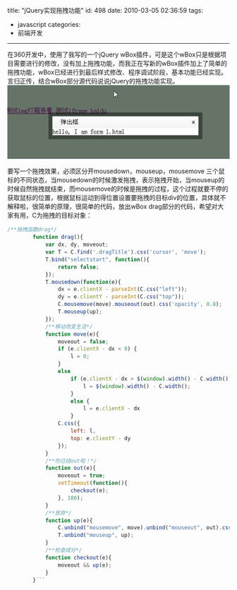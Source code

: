 title: "jQuery实现拖拽功能"
id: 498
date: 2010-03-05 02:36:59
tags:
- javascript
categories:
- 前端开发
---
在360开发中，使用了我写的一个jQuery wBox插件，可是这个wBox只是根据项目需要进行的修改，没有加上拖拽功能，而我正在写新的wBox插件加上了简单的拖拽功能，wBox已经进行到最后样式修改、程序调试阶段，基本功能已经实现。言归正传，结合wBox部分源代码说说jQuery的拖拽功能实现。
[![jQuery wBox插件预览](/uploads/2010/03/Snap1.jpg "jQuery wBox插件预览")](/uploads/2010/03/Snap1.jpg)

要写一个拖拽效果，必须区分开mousedown，mouseup，mousemove 三个鼠标的不同状态，当mousedown的时候激发拖拽，表示拖拽开始，当mouseup的时候自然拖拽就结束，而mousemove的时候是拖拽的过程，这个过程就要不停的获取鼠标的位置，根据鼠标运动到得位置设置要拖拽的目标div的位置，具体就不解释啦，很简单的原理，很简单的代码，放出wBox drag部分的代码，希望对大家有用，C为拖拽的目标对象： <!--more--> 

```javascript
/**拖拽函数drag*/
        function drag(){
            var dx, dy, moveout;
            var T = C.find('.dragTitle').css('cursor', 'move');
            T.bind("selectstart", function(){
                return false;
            });            
            T.mousedown(function(e){
                dx = e.clientX - parseInt(C.css("left"));
                dy = e.clientY - parseInt(C.css("top"));
                C.mousemove(move).mouseout(out).css('opacity', 0.8);
                T.mouseup(up);
            });
            /**移动改变生活*/
            function move(e){
                moveout = false;
                if (e.clientX - dx < 0) {
                    l = 0;
                }
                else 
                    if (e.clientX - dx > $(window).width() - C.width()) {
                        l = $(window).width() - C.width();
                    }
                    else {
                        l = e.clientX - dx
                    }
                C.css({
                    left: l,
                    top: e.clientY - dy
                });              
            }
            /**你已经out啦！*/
            function out(e){
                moveout = true;
                setTimeout(function(){
                    checkout(e);
                }, 100);
            }
            /**放弃*/
            function up(e){
                C.unbind("mousemove", move).unbind("mouseout", out).css('opacity', 1);
                T.unbind("mouseup", up);
            }
            /**检查成分*/
            function checkout(e){
                moveout && up(e);
            }
        }```